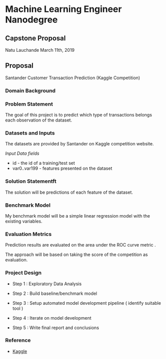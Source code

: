 # Machine Learning Engineer Nanodegree
## Capstone Proposal
Natu Lauchande
March 11th, 2019


## Proposal
Santander Customer Transaction Prediction (Kaggle Competition)

### Domain Background


### Problem Statement

The goal of this project is to predict which type of transactions belongs each observation of the dataset.

### Datasets and Inputs

The datasets are provided by Santander on Kaggle competition website.

_Input Data fields_

- id - the id of a training/test set
- var0..var199 - features presented on the dataset 

### Solution Statementft

The solution will be predictions of each feature of the dataset.

### Benchmark Model

My benchmark model will be a simple linear regression model with the existing variables.

### Evaluation Metrics

Prediction results are evaluated on the area under the ROC curve metric .

The approach will be based on taking the score of the competition as evaluation.

### Project Design

- Step 1 : Exploratory Data Analysis

- Step 2 : Build baseline/benchmark model 

- Step 3 : Setup automated model development pipeline ( identify suitable tool ) 

- Step 4 : Iterate on model development 

- Step 5 : Write final report and conclusions

### Reference

- [Kaggle](https://www.kaggle.com/c/santander-customer-transaction-prediction#evaluation)
